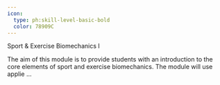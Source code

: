 ```yaml
---
icon:
  type: ph:skill-level-basic-bold
  color: 78909C
---
```

Sport & Exercise Biomechanics I

The aim of this module is to provide students with an introduction to the core elements of sport and exercise biomechanics. The module will use applie ... 
